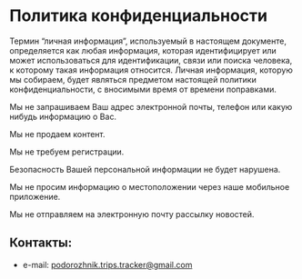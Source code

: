 # Политика конфиденциальности

Термин “личная информация”, используемый в настоящем документе, определяется как любая информация, которая идентифицирует или может использоваться для идентификации, связи или поиска человека, к которому такая информация относится. Личная информация, которую мы собираем, будет являться предметом настоящей политики конфиденциальности, с вносимыми время от времени поправками.

Мы не запрашиваем Ваш адрес электронной почты, телефон или какую нибудь информацию о Вас.

Мы не продаем контент.

Мы не требуем регистрации.

Безопасность Вашей персональной информации не будет нарушена.

Мы не просим информацию о местоположении через наше мобильное приложение.

Мы не отправляем на электронную почту рассылку новостей.

## Контакты:
- e-mail: podorozhnik.trips.tracker@gmail.com
